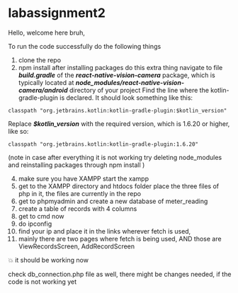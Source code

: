 # labassignment2

Hello, 
welcome here bruh,

To run the code successfully do the following things


1. clone the repo
2. npm install
   after installing packages do this extra thing
  navigate to file ***build.gradle*** of the ***react-native-vision-camera*** package, which is typically located at ***node_modules/react-native-vision-camera/android*** directory of your project
Find the line where the kotlin-gradle-plugin is declared. It should look something like this:
```
classpath "org.jetbrains.kotlin:kotlin-gradle-plugin:$kotlin_version"
```


Replace ***$kotlin_version*** with the required version, which is 1.6.20 or higher, like so:
```
classpath "org.jetbrains.kotlin:kotlin-gradle-plugin:1.6.20"
```

(note in case after everything it is not working try deleting node_modules and reinstalling packages through npm install )

4. make sure you have XAMPP start the xampp
5. get to the XAMPP directory and htdocs folder place the three files of php in it, the files are currently in the repo
6. get to phpmyadmin and create a new database of meter_reading
7. create a table of records with 4 columns
8. get to cmd now
9. do ipconfig
10. find your ip and place it in the links wherever fetch is used,
11. mainly there are two pages where fetch is being used,
AND those are ViewRecordsScreen, AddRecordScreen


💥 it should be working now 

 check db_connection.php file as well, there might be changes needed, if the code is not working yet
